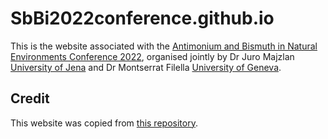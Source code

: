 # SbBi2022conference.github.io

This is the website associated with the [Antimonium and Bismuth in Natural Environments Conference 2022](SbBi2022confer2nce.github.io), organised jointly by Dr Juro Majzlan [University of Jena](https://www.uni-jena.de/en) and Dr Montserrat Filella [University of Geneva](https://www.unige.ch/).

## Credit
This website was copied from [this repository](https://github.com/t413/SinglePaged).
